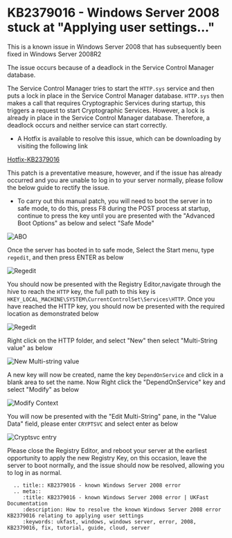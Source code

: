 # KB2379016 - Windows Server 2008 stuck at "Applying user settings..."

This is a known issue in Windows Server 2008 that has subsequently been fixed in Windows Server 2008R2


The issue occurs because of a deadlock in the Service Control Manager database.

The Service Control Manager tries to start the `HTTP.sys` service and then puts a lock in place in the Service Control Manager database.
`HTTP.sys` then makes a call that requires Cryptographic Services during startup, this triggers a request to start Cryptographic Services.
However, a lock is already in place in the Service Control Manager database. Therefore, a deadlock occurs and neither service can start correctly.

* A Hotfix is available to resolve this issue, which can be downloading by visiting the following link

[Hotfix-KB2379016](https://support.microsoft.com/en-gb/kb/2379016)

This patch is a preventative measure, however, and if the issue has already occurred and you are unable to log in to your server normally, please follow the below guide to rectify the issue.

* To carry out this manual patch, you will need to boot the server in to safe mode, to do this, press F8 during the POST process at startup, continue to press the key until you are presented with the "Advanced Boot Options" as below and select "Safe Mode"

![ABO](Files/applyingusersettingserror/advancedbootoptionsmenu.png)

Once the server has booted in to safe mode, Select the Start menu, type `regedit`, and then press ENTER as below

![Regedit](Files/applyingusersettingserror/Regedit.PNG)

You should now be presented with the Registry Editor,navigate through the hive to reach the `HTTP` key, the full path to this key is `HKEY_LOCAL_MACHINE\SYSTEM\CurrentControlSet\Services\HTTP`. Once you have reached the HTTP key, you should now be presented with the required location as demonstrated below

![Regedit](Files/applyingusersettingserror/regeditserviceshttp.PNG)

Right click on the HTTP folder, and select "New" then select "Multi-String value" as below

![New Multi-string value](Files/applyingusersettingserror/multistringvalue.PNG)

A new key will now be created, name the key `DependOnService` and click in a blank area to set the name. Now Right click the <nospell>"DependOnService"</nospell> key and select "Modify" as below

![Modify Context](Files/applyingusersettingserror/Modify.PNG)

You will now be presented with the "Edit Multi-String" pane, in the "Value Data" field, please enter `CRYPTSVC` and select enter as below

![Cryptsvc entry](Files/applyingusersettingserror/regkey.PNG)

Please close the Registry Editor, and reboot your server at the earliest opportunity to apply the new Registry Key, on this occasion, leave the server to boot normally, and the issue should now be resolved, allowing you to log in as normal.

```eval_rst
  .. title:: KB2379016 - known Windows Server 2008 error
  .. meta::
     :title: KB2379016 - known Windows Server 2008 error | UKFast Documentation
     :description: How to resolve the known Windows Server 2008 error KB2379016 relating to applying user settings
     :keywords: ukfast, windows, windows server, error, 2008, KB2379016, fix, tutorial, guide, cloud, server
